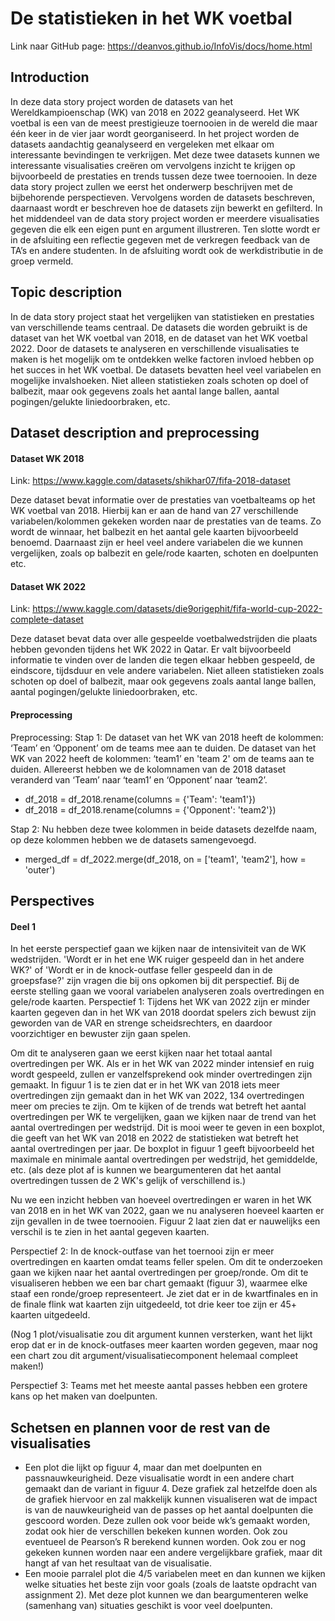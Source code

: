 # De statistieken in het WK voetbal
Link naar GitHub page: https://deanvos.github.io/InfoVis/docs/home.html

## Introduction
In deze data story project worden de datasets van het Wereldkampioenschap (WK) van 2018 en 2022 geanalyseerd. Het WK voetbal is een van de meest prestigieuze toernooien in de wereld die maar één keer in de vier jaar wordt georganiseerd. In het project worden de datasets aandachtig geanalyseerd en vergeleken met elkaar om interessante bevindingen te verkrijgen. Met deze twee datasets kunnen we interessante visualisaties creëren om vervolgens inzicht te krijgen op bijvoorbeeld de prestaties en trends tussen deze twee toernooien. In deze data story project zullen we eerst het onderwerp beschrijven met de bijbehorende perspectieven. Vervolgens worden de datasets beschreven, daarnaast wordt er beschreven hoe de datasets zijn bewerkt en gefilterd. In het middendeel van de data story project worden er meerdere visualisaties gegeven die elk een eigen punt en argument illustreren. Ten slotte wordt er in de afsluiting een reflectie gegeven met de verkregen feedback van de TA’s  en andere studenten. In de afsluiting wordt ook de werkdistributie in de groep vermeld.

## Topic description
In de data story project staat het vergelijken van statistieken en prestaties van verschillende teams centraal. De datasets die worden gebruikt is de dataset van het WK voetbal van 2018, en de dataset van het WK voetbal 2022. Door de datasets te analyseren en verschillende visualisaties te maken is het mogelijk om te ontdekken welke factoren invloed hebben op het succes in het WK voetbal. De datasets bevatten heel veel variabelen en mogelijke invalshoeken. Niet alleen statistieken zoals schoten op doel of balbezit, maar ook gegevens zoals het aantal lange ballen, aantal pogingen/gelukte liniedoorbraken, etc.

## Dataset description and preprocessing
#### Dataset WK 2018
Link: https://www.kaggle.com/datasets/shikhar07/fifa-2018-dataset

Deze dataset bevat informatie over de prestaties van voetbalteams op het WK voetbal van 2018. Hierbij kan er aan de hand van 27 verschillende variabelen/kolommen gekeken worden naar de prestaties van de teams. Zo wordt de winnaar, het balbezit en het aantal gele kaarten bijvoorbeeld benoemd. Daarnaast zijn er heel veel andere variabelen die we kunnen vergelijken, zoals op balbezit en gele/rode kaarten, schoten en doelpunten etc.

#### Dataset WK 2022
Link: https://www.kaggle.com/datasets/die9origephit/fifa-world-cup-2022-complete-dataset

Deze dataset bevat data over alle gespeelde voetbalwedstrijden die plaats hebben gevonden tijdens het WK 2022 in Qatar. Er valt bijvoorbeeld informatie te vinden over de landen die tegen elkaar hebben gespeeld, de eindscore, tijdsduur en vele andere variabelen. Niet alleen statistieken zoals schoten op doel of balbezit, maar ook gegevens zoals aantal lange ballen, aantal pogingen/gelukte liniedoorbraken, etc.

#### Preprocessing
Preprocessing: 
Stap 1: De dataset van het WK van 2018 heeft de kolommen: ‘Team’ en ‘Opponent’ om de teams mee aan te duiden. De dataset van het WK van 2022 heeft de kolommen: ‘team1’ en 'team 2' om de teams aan te duiden. Allereerst hebben we de kolomnamen van de 2018 dataset veranderd van ‘Team’ naar ‘team1’ en ‘Opponent’ naar ‘team2’.
- df_2018 = df_2018.rename(columns = {'Team': 'team1'})
- df_2018 = df_2018.rename(columns = {'Opponent': 'team2'})

Stap 2: Nu hebben deze twee kolommen in beide datasets dezelfde naam, op deze kolommen hebben we de datasets samengevoegd.
- merged_df = df_2022.merge(df_2018, on = ['team1', 'team2'], how = 'outer')



## Perspectives
#### Deel 1
In het eerste perspectief gaan we kijken naar de intensiviteit van de WK wedstrijden. 'Wordt er in het ene WK ruiger gespeeld dan in het andere WK?' of 'Wordt er in de knock-outfase feller gespeeld dan in de groepsfase?' zijn vragen die bij ons opkomen bij dit perspectief. Bij de eerste stelling gaan we vooral variabelen analyseren zoals overtredingen en gele/rode kaarten. 
Perspectief 1: Tijdens het WK van 2022 zijn er minder kaarten gegeven dan in het WK van 2018 doordat spelers zich bewust zijn geworden van de VAR en strenge scheidsrechters, en daardoor voorzichtiger en bewuster zijn gaan spelen.

Om dit te analyseren gaan we eerst kijken naar het totaal aantal overtredingen per WK. Als er in het WK van 2022 minder intensief en ruig wordt gespeeld, zullen er vanzelfsprekend ook minder overtredingen zijn gemaakt. In figuur 1 is te zien dat er in het WK van 2018 iets meer overtredingen zijn gemaakt dan in het WK van 2022, 134 overtredingen meer om precies te zijn. Om te kijken of de trends wat betreft het aantal overtredingen per WK te vergelijken, gaan we kijken naar de trend van het aantal overtredingen per wedstrijd. Dit is mooi weer te geven in een boxplot, die geeft van het WK van 2018 en 2022 de statistieken wat betreft het aantal overtredingen per jaar. De boxplot in figuur 1 geeft bijvoorbeeld het maximale en minimale aantal overtredingen per wedstrijd, het gemiddelde, etc. (als deze plot af is kunnen we beargumenteren dat het aantal overtredingen tussen de 2 WK's gelijk of verschillend is.)

Nu we een inzicht hebben van hoeveel overtredingen er waren in het WK van 2018 en in het WK van 2022, gaan we nu analyseren hoeveel kaarten er zijn gevallen in de twee toernooien. Figuur 2 laat zien dat er nauwelijks een verschil is te zien in het aantal gegeven kaarten. 

Perspectief 2: In de knock-outfase van het toernooi zijn er meer overtredingen en kaarten omdat teams feller spelen.
Om dit te onderzoeken gaan we kijken naar het aantal overtredingen per groep/ronde. Om dit te visualiseren hebben we een bar chart gemaakt (figuur 3), waarmee elke staaf een ronde/groep representeert. Je ziet dat er in de kwartfinales en in de finale flink wat kaarten zijn uitgedeeld, tot drie keer toe zijn er 45+ kaarten uitgedeeld. 

(Nog 1 plot/visualisatie zou dit argument kunnen versterken, want het lijkt erop dat er in de knock-outfases meer kaarten worden gegeven, maar nog een chart zou dit argument/visualisatiecomponent helemaal compleet maken!) 

Perspectief 3: Teams met het meeste aantal passes hebben een grotere kans op het maken van doelpunten.

## Schetsen en plannen voor de rest van de visualisaties
- Een plot die lijkt op figuur 4, maar dan met doelpunten en passnauwkeurigheid. Deze visualisatie wordt in een andere chart gemaakt dan de variant in figuur 4. Deze grafiek zal hetzelfde doen als de grafiek hiervoor en zal makkelijk kunnen visualiseren wat de impact is van de nauwkeurigheid van de passes op het aantal doelpunten die gescoord worden. Deze zullen ook voor beide wk’s gemaakt worden, zodat ook hier de verschillen bekeken kunnen worden. Ook zou eventueel de Pearson’s R berekend kunnen worden. Ook zou er nog gekeken kunnen worden naar een andere vergelijkbare grafiek, maar dit hangt af van het resultaat van de visualisatie.
- Een mooie parralel plot die 4/5 variabelen meet en dan kunnen we kijken welke situaties het beste zijn voor goals (zoals de laatste opdracht van assignment 2). Met deze plot kunnen we dan beargumenteren welke (samenhang van) situaties geschikt is voor veel doelpunten.
